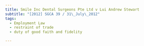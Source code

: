 ```yaml
---
title: Smile Inc Dental Surgeons Pte Ltd v Lui Andrew Stewart 
subtitle: "[2012] SGCA 39 / 31\_July\_2012"
tags:
  - Employment Law
  - restraint of trade
  - duty of good faith and fidelity

---
```


